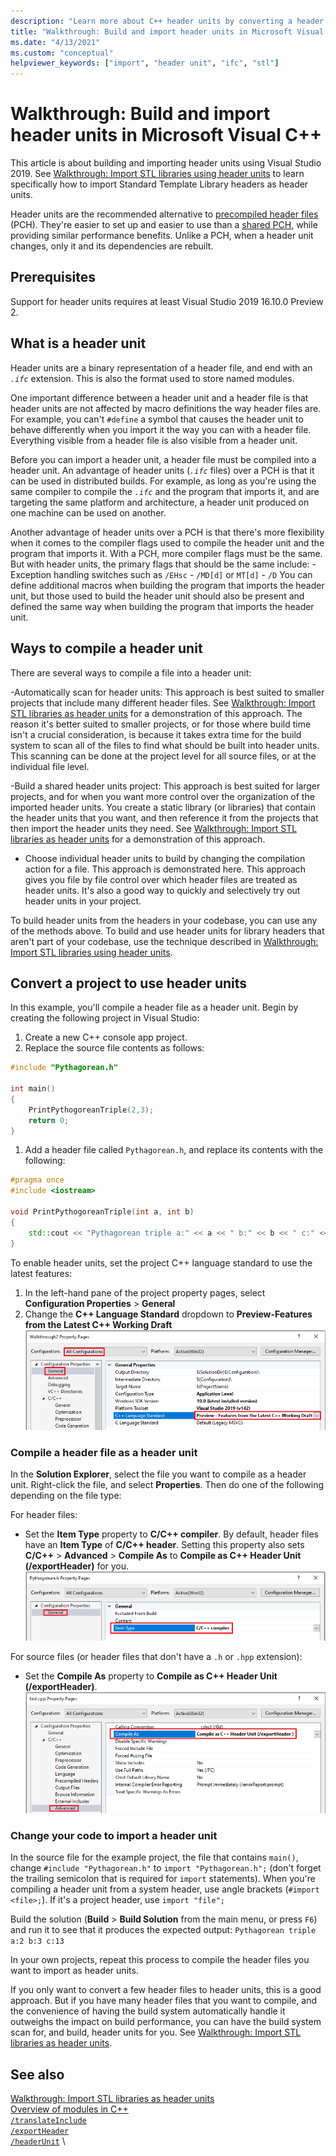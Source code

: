 ```yaml
---
description: "Learn more about C++ header units by converting a header file to a header unit"
title: "Walkthrough: Build and import header units in Microsoft Visual C++ projects"
ms.date: "4/13/2021"
ms.custom: "conceptual"
helpviewer_keywords: ["import", "header unit", "ifc", "stl"]
---
```


# Walkthrough: Build and import header units in Microsoft Visual C++

This article is about building and importing header units using Visual Studio 2019. See [Walkthrough: Import STL libraries using header units](walkthrough-import-stl-header-units.md) to learn specifically how to import Standard Template Library headers as header units.

Header units are the recommended alternative to [precompiled header files](creating-precompiled-header-files.md) (PCH). They're easier to set up and easier to use than a [shared PCH](https://devblogs.microsoft.com/cppblog/shared-pch-usage-sample-in-visual-studio), while providing similar performance benefits. Unlike a PCH, when a header unit changes, only it and its dependencies are rebuilt.

## Prerequisites

Support for header units requires at least Visual Studio 2019 16.10.0 Preview 2.

## What is a header unit

Header units are a binary representation of a header file, and end with an *`.ifc`* extension. This is also the format used to store named modules.

One important difference between a header unit and a header file is that header units are not affected by macro definitions the way header files are. For example, you can't `#define` a symbol that causes the header unit to behave differently when you import it the way you can with a header file. Everything visible from a header file is also visible from a header unit.

Before you can import a header unit, a header file must be compiled into a header unit. An advantage of header units (*`.ifc`* files) over a PCH is that it can be used in distributed builds. For example, as long as you're using the same compiler to compile the *`.ifc`*  and the program that imports it, and are targeting the same platform and architecture, a header unit produced on one machine can be used on another.

Another advantage of header units over a PCH is that there's more flexibility when it comes to the compiler flags used to compile the header unit and the program that imports it. With a PCH, more compiler flags must be the same. But with header units, the primary flags that should be the same include:
    - Exception handling switches such as `/EHsc`
    - `/MD[d]` or `MT[d]`
    - `/D` You can define additional macros when building the program that imports the header unit, but those used to build the header unit should also be present and defined the same way when building the program that imports the header unit.

## Ways to compile a header unit

There are several ways to compile a file into a header unit:

-Automatically scan for header units: This approach is best suited to smaller projects that include many different header files. See [Walkthrough: Import STL libraries as header units](walkthrough-import-stl-header-units.md#approach1) for a demonstration of this approach. The reason it's better suited to smaller projects, or for those where build time isn't a crucial consideration, is because it takes extra time for the build system to scan all of the files to find what should be built into header units. This scanning can be done at the project level for all source files, or at the individual file level.

-Build a shared header units project: This approach is best suited for larger projects, and for when you want more control over the organization of the imported header units. You create a static library (or libraries) that contain the header units that you want, and then reference it from the projects that then import the header units they need. See [Walkthrough: Import STL libraries as header units](walkthrough-import-stl-header-units.md#approach2) for a demonstration of this approach.

- Choose individual header units to build by changing the compilation action for a file. This approach is demonstrated here. This approach gives you file by file control over which header files are treated as header units. It's also a good way to quickly and selectively try out header units in your project.

To build header units from the headers in your codebase, you can use any of the methods above. To build and use header units for library headers that aren't part of your codebase, use the technique described in [Walkthrough: Import STL libraries using header units](walkthrough-import-stl-header-units.md).
 
## Convert a project to use header units

In this example, you'll compile a header file as a header unit. Begin by creating the following project in Visual Studio:

1. Create a new C++ console app project.
1. Replace the source file contents as follows:
```cpp
#include "Pythagorean.h"

int main()
{
    PrintPythogoreanTriple(2,3);
    return 0;
}
```
1. Add a header file called `Pythagorean.h`, and replace its contents with the following:
```cpp
#pragma once
#include <iostream>

void PrintPythogoreanTriple(int a, int b)
{
    std::cout << "Pythagorean triple a:" << a << " b:" << b << " c:" << a*a + b*b << std::endl;
}
```

To enable header units, set the project C++ language standard to use the latest features:

1. In the left-hand pane of the project property pages, select **Configuration Properties** > **General**
1. Change the **C++ Language Standard** dropdown to **Preview-Features from the Latest C++ Working Draft**
![Set language standard to preview version](media/set-cpp-language-latest.png)

### Compile a header file as a header unit

In the **Solution Explorer**, select the file you want to compile as a header unit. Right-click the file, and select **Properties**. Then do one of the following depending on the file type:

For header files:
- Set the **Item Type** property to **C/C++ compiler**. By default, header files have an **Item Type** of **C/C++ header**. Setting this property also sets **C/C++** > **Advanced** > **Compile As** to **Compile as C++ Header Unit (/exportHeader)** for you.
![Changing the item type to c/c++ compiler](media/change-item-type.png)

For source files (or header files that don't have a `.h` or `.hpp` extension):
- Set the **Compile As** property to **Compile as C++ Header Unit (/exportHeader)**.
![Changing Compile As to Compile as C++ Header Unit ](media/change-compile-as.png)

### Change your code to import a header unit

In the source file for the example project, the file that contains `main()`, change `#include "Pythagorean.h"` to `import "Pythagorean.h";` (don't forget the trailing semicolon that is required for `import` statements). When you're compiling a header unit from a system header, use angle brackets (`#import <file>;`). If it's a project header, use `import "file";`

Build the solution (**Build** > **Build Solution** from the main menu, or press `F6`) and run it to see that it produces the expected output: `Pythagorean triple a:2 b:3 c:13`

In your own projects, repeat this process to compile the header files you want to import as header units.

If you only want to convert a few header files to header units, this is a good approach. But if you have many header files that you want to compile, and the convenience of having the build system automatically handle it outweighs the impact on build performance, you can have the build system scan for, and build, header units for you. See [Walkthrough: Import STL libraries as header units](walkthrough-import-stl-header-units.md#approach1).

## See also

[Walkthrough: Import STL libraries as header units](walkthrough-import-stl-header-units.md#approach1)\
[Overview of modules in C++](../cpp/modules-cpp.md) \
[`/translateInclude`](./reference/translateinclude.md) \
[`/exportHeader`](./reference/module-exportheader.md) \
[`/headerUnit`](./reference/headerunit.md) \